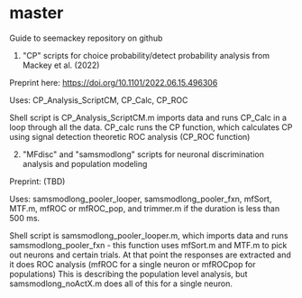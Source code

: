 # master

Guide to seemackey repository on github

1) "CP" scripts for choice probability/detect probability analysis from
Mackey et al. (2022)

  Preprint  here:
  https://doi.org/10.1101/2022.06.15.496306

  Uses: CP_Analysis_ScriptCM,
        CP_Calc,
        CP_ROC

  Shell script is CP_Analysis_ScriptCM.m imports data and runs CP_Calc in a loop
  through all the data. CP_calc runs the CP function, which calculates CP using
  signal detection theoretic ROC analysis (CP_ROC function)


2) "MFdisc" and "samsmodlong" scripts for neuronal discrimination analysis
and population modeling

  Preprint: (TBD)

  Uses: samsmodlong_pooler_looper,
        samsmodlong_pooler_fxn,
        mfSort,
        MTF.m,
        mfROC or mfROC_pop,
        and trimmer.m if the duration is less than 500 ms.

  Shell script is samsmodlong_pooler_looper.m, which imports data and runs
  samsmodlong_pooler_fxn - this function uses mfSort.m and MTF.m to pick out
  neurons and certain trials. At that point the responses are extracted and it
  does ROC analysis (mfROC for a single neuron or mfROCpop for populations)
  This is describing the population level analysis, but samsmodlong_noActX.m
  does all of this for a single neuron.

